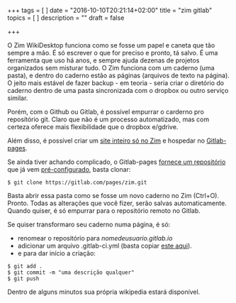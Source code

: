 +++
tags = [
]
date = "2016-10-10T20:21:14+02:00"
title = "zim gitlab"
topics = [
]
description = ""
draft = false

+++

O Zim WikiDesktop funciona como se fosse um papel e caneta que tão sempre a mão. É só escrever o que for 
preciso e pronto, tá salvo.
É uma ferramenta que uso há anos, e sempre ajuda dezenas de projetos organizados sem misturar tudo.
O Zim funciona com um caderno (uma pasta), e dentro do caderno estão as páginas (arquivos de texto na 
página). 
O jeito mais estável de fazer backup - em teoria -  seria criar o diretório do caderno dentro de uma 
pasta sincronizada com o dropbox ou outro serviço similar.

Porém, com o Github ou Gitlab, é possível empurrar o carderno pro reposítório git. Claro que não é um
processo automatizado, mas com certeza oferece mais flexibilidade que o dropbox e/gdrive.

Além disso, é possível criar um [site inteiro só no Zim](https://pages.gitlab.io/zim/) e hospedar no 
[Gitlab-pages](https://pages.gitlab.io/).

Se ainda tiver achando complicado, o Gitlab-pages [fornece um repositório](https://gitlab.com/groups/pages?_ga=1.27507708.1351007525.1474015941) que já vem [pré-configurado](https://gitlab.com/pages/zim), basta
clonar:

	$ git clone https://gitlab.com/pages/zim.git

Basta abrir essa pasta como se fosse um novo caderno no Zim (Ctrl+O). Pronto.
Todas as alterações que você fizer, serão salvas automaticamente. Quando quiser, é só empurrar para
o repositório remoto no Gitlab.

Se quiser transformaro seu caderno numa página, é só:

- renomear o repositório para *nomedeusuario.gitlab.io*
- adicionar um arquivo .gitlab-ci.yml (basta copiar [este aqui](https://gitlab.com/pages/zim/blob/master/.gitlab-ci.yml)).
- e para dar início a criação:

```
$ git add .	
$ git commit -m "uma descrição qualquer"  
$ git push 
```

Dentro de alguns minutos sua própria wikipedia estará disponível.
